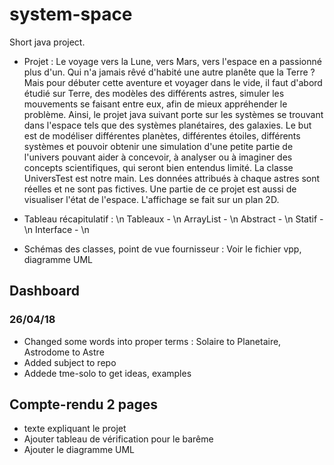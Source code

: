 # system-space
Short java project.
* Projet :
Le voyage vers la Lune, vers Mars, vers l'espace en a passionné plus d'un. Qui n'a jamais rêvé d'habité une autre planête que la Terre ? Mais pour débuter cette aventure et voyager dans le vide, il faut d'abord étudié sur Terre, des modèles des différents astres, simuler les mouvements se faisant entre eux, afin de mieux appréhender le problème.
Ainsi, le projet java suivant porte sur les systèmes se trouvant dans l'espace tels que des systèmes planétaires, des galaxies. Le but est de modéliser différentes planètes, différentes étoiles, différents systèmes et pouvoir obtenir une simulation d'une petite partie de l'univers pouvant aider à concevoir, à analyser ou à imaginer des concepts scientifiques, qui seront bien entendus limité.
La classe UniversTest est notre main. Les données attribués à chaque astres sont réelles et ne sont pas fictives. Une partie de ce projet est aussi de visualiser l'état de l'espace. L'affichage se fait sur un plan 2D.

* Tableau récapitulatif : \n
Tableaux - \n
ArrayList - \n
Abstract - \n
Statif - \n
Interface - \n

* Schémas des classes, point de vue fournisseur :
Voir le fichier vpp, diagramme UML

## Dashboard

### 26/04/18
* Changed some words into proper terms :
Solaire to Planetaire, 
Astrodome to Astre
* Added subject to repo
* Addede tme-solo to get ideas, examples


## Compte-rendu 2 pages
* texte expliquant le projet
* Ajouter tableau de vérification pour le barême
* Ajouter le diagramme UML
